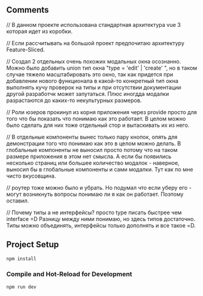 ## Comments

// В данном проекте использована стандартная архитектура vue 3 которая идет из коробки.  

// Если рассчитывать на большой проект предпочитаю архитектуру Feature-Sliced.  

// Создал 2 отдельных очень похожих модальных окна осознанно. Можно было добавить union тип окна "type = 'edit' | 'create' ", но в таком случае тяжело масштабировать это окно, так как придется при добавлении нового функционала в какой-то конкретный тип окна выполнять кучу проверок на типы и при отсутствии документации другой разработчк может запутаться. Плюс иногдда модалки разрастаются до каких-то некультурных размеров.  

// Роли юзеров прокинул из корня приложения через provide просто для того что бы показать что понимаю как это работает. В целом можно было сделать для них тоже отдельный стор и вытаскивать их из него.  

// В отдельные компоненты вынес только пару кнопок, опять для демонстрации того что понимаю как это в целом можно делать. В глобальные компоненты не выносил просто потому что на таком размере приложения в этом нет смысла. А если бы появились несколько страниц или большее количество модалок - наверное, выносил бы в глобальные компоненты и сами модалки. Тут как по мне чисто вкусовщина.  

// роутер тоже можно было и убрать. Но подумал что если уберу его - могут возникнуть вопросы понимаю ли я как он работает. Поэтому оставил.  

// Почему типы а не интерфейсы? просто type писать быстрее чем interface =D Разницу между ними понимаю, но здесь типов достаточно. Типы можно объединять, интерфейсы только дополнять и все такое =D. 

## Project Setup

```sh
npm install
```

### Compile and Hot-Reload for Development

```sh
npm run dev
```
